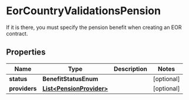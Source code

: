 

# EorCountryValidationsPension

If it is there, you must specify the pension benefit when creating an EOR contract.

## Properties

| Name | Type | Description | Notes |
|------------ | ------------- | ------------- | -------------|
|**status** | **BenefitStatusEnum** |  |  [optional] |
|**providers** | [**List&lt;PensionProvider&gt;**](PensionProvider.md) |  |  [optional] |



